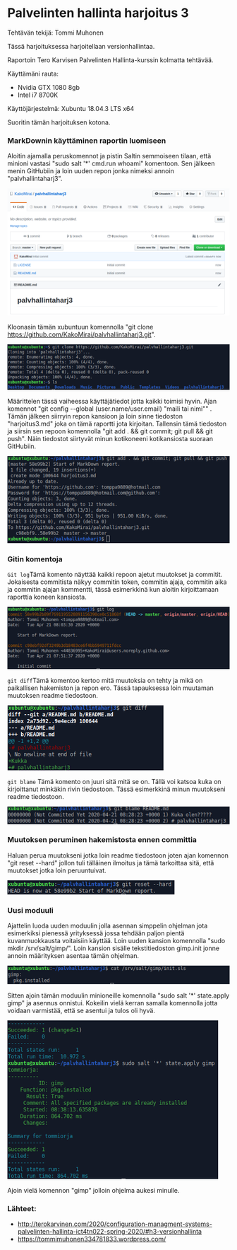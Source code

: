 # Palvelinten hallinta harjoitus 3

Tehtävän tekijä: Tommi Muhonen

Tässä harjoituksessa harjoitellaan versionhallintaa.

Raportoin Tero Karvisen Palvelinten Hallinta-kurssin kolmatta tehtävää.

Käyttämäni rauta:

* Nvidia GTX 1080 8gb
* Intel i7 8700K

Käyttöjärjestelmä: Xubuntu 18.04.3 LTS x64

Suoritin tämän harjoituksen kotona.

### MarkDownin käyttäminen raportin luomiseen
Aloitin ajamalla peruskomennot ja pistin Saltin semmoiseen tilaan, että minioni vastasi "sudo salt '*' cmd.run whoami" komentoon. Sen jälkeen menin GitHubiin ja loin uuden repon jonka nimeksi annoin "palvhallintaharj3".

![alt text](https://github.com/KakoMirai/palvhallintaharj3/blob/master/1.png)

Kloonasin tämän xubuntuun komennolla "git clone https://github.com/KakoMirai/palvhallintaharj3.git".

![alt text](https://github.com/KakoMirai/palvhallintaharj3/blob/master/2.png)

Määrittelen tässä vaiheessa käyttäjätiedot jotta kaikki toimisi hyvin. Ajan komennot "git config --global (user.name/user.email) "maili tai nimi"" . Tämän jälkeen siirryin repon kansioon ja loin sinne tiedoston "harjoitus3.md" joka on tämä raportti jota kirjoitan. Tallensin tämä tiedoston ja siirsin sen repoon komennolla "git add . && git commit; git pull && git push". Näin tiedostot siirtyvät minun kotikoneeni kotikansiosta suoraan GitHubiin. 

![alt text](https://github.com/KakoMirai/palvhallintaharj3/blob/master/3.png)

### Gitin komentoja
`Git log`Tämä komento näyttää kaikki repoon ajetut muutokset ja commitit. Jokaisesta commitista näkyy commitin token, commitin ajaja, commitin aika ja commitin ajajan kommentti, tässä esimerkkinä kun aloitin kirjoittamaan raporttia koneen kansiosta.

![alt text](https://github.com/KakoMirai/palvhallintaharj3/blob/master/4.png)

`git diff`Tämä komentoo kertoo mitä muutoksia on tehty ja mikä on paikallisen hakemiston ja repon ero. Tässä tapauksessa loin muutaman muutoksen readme tiedostoon.

![alt text](https://github.com/KakoMirai/palvhallintaharj3/blob/master/diff.png)

`git blame` Tämä komento on juuri sitä mitä se on. Tällä voi katsoa kuka on kirjoittanut minkäkin rivin tiedostoon. Tässä esimerkkinä minun muutokseni readme tiedostoon.

![alt text](https://github.com/KakoMirai/palvhallintaharj3/blob/master/5.png)

### Muutoksen peruminen hakemistosta ennen committia
Haluan perua muutokseni jotka loin readme tiedostoon joten ajan komennon "git reset --hard" jollon tuli tälläinen ilmoitus ja tämä tarkoittaa sitä, että muutokset jotka loin peruuntuivat.

![alt text](https://github.com/KakoMirai/palvhallintaharj3/blob/master/6.png)

### Uusi moduuli
Ajattelin luoda uuden moduulin jolla asennan simppelin ohjelman jota esimerkiksi pienessä yrityksessä jossa tehdään paljon pientä kuvanmuokkausta voitaisiin käyttää. Loin uuden kansion komennolla "sudo mkdir /srv/salt/gimp/". Loin kansion sisälle tekstitiedoston gimp.init jonne annoin määrityksen asentaa tämän ohjelman.

![alt text](https://github.com/KakoMirai/palvhallintaharj3/blob/master/7.png)

Sitten ajoin tämän moduulin minioneille komennolla "sudo salt '*' state.apply gimp" ja asennus onnistui. Kokeilin vielä kerran samalla komennolla jotta voidaan varmistää, että se asentui ja tulos oli hyvä.

![alt text](https://github.com/KakoMirai/palvhallintaharj3/blob/master/8.png)

Ajoin vielä komennon "gimp" jolloin ohjelma aukesi minulle.

### Lähteet:
* http://terokarvinen.com/2020/configuration-managment-systems-palvelinten-hallinta-ict4tn022-spring-2020/#h3-versionhallinta
* https://tommimuhonen334781833.wordpress.com/
